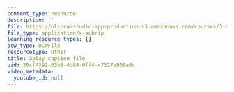 ```yaml
---
content_type: resource
description: ''
file: https://ol-ocw-studio-app-production.s3.amazonaws.com/courses/3-091-introduction-to-solid-state-chemistry-fall-2018/30cf439263b84d840ff4c7327a966a6c_jP6-jBFCpNY.srt
file_type: application/x-subrip
learning_resource_types: []
ocw_type: OCWFile
resourcetype: Other
title: 3play caption file
uid: 30cf4392-63b8-4d84-0ff4-c7327a966a6c
video_metadata:
  youtube_id: null
---
```

